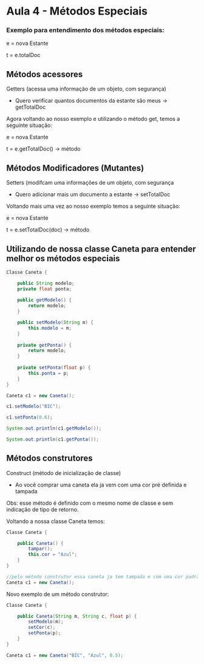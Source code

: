 # Aula 4 - Métodos Especiais

### Exemplo para entendimento dos métodos especiais:

e = nova Estante

t = e.totalDoc

## Métodos acessores

Getters (acessa uma informação de um objeto, com segurança)

- Quero verificar quantos documentos da estante são meus → getTotalDoc

Agora voltando ao nosso exemplo e utilizando o método get, temos a seguinte situação:

e = nova Estante

t = e.getTotalDoc() → método

## Métodos Modificadores (Mutantes)

Setters (modifcam uma informações de um objeto, com segurança

- Quero adicionar mais um documento a estante → setTotalDoc

Voltando mais uma vez ao nosso exemplo temos a seguinte situação:

e = nova Estante

t = e.setTotalDoc(doc) → método

## Utilizando de nossa classe Caneta para entender melhor os métodos especiais
```java
Classe Caneta {

    public String modelo;
    private float ponta;
    
    public getModelo() {
        return modelo;
    }

    public setModelo(String m) {
        this.modelo = m;
    }
    
    private getPonta() {
        return modelo;
    }
    
    private setPonta(float p) {
        this.ponta = p;
    }
}

Caneta c1 = new Caneta();

c1.setModelo("BIC");

c1.setPonta(0.6);

System.out.println(c1.getModelo());

System.out.println(c1.getPonta());
```

## Métodos construtores

Construct (método de inicialização de classe)

- Ao você comprar uma caneta ela ja vem com uma cor pré definida e tampada

Obs: esse método é definido com o mesmo nome de classe e sem indicação de tipo de retorno.

Voltando a nossa classe Caneta temos:

```java
Classe Caneta {

    public Caneta() {
        tampar();
        this.cor = "Azul";
    }
}

//pelo método construtor essa caneta ja tem tampada e com uma cor padrão que é a Azul
Caneta c1 = new Caneta();
```

Novo exemplo de um método construtor:

```java
Classe Caneta {

    public Caneta(String m, String c, float p) { 
        setModelo(m);
        setCor(c);
        setPonta(p);
    }
}

Caneta c1 = new Caneta("BIC", "Azul", 0.5);
